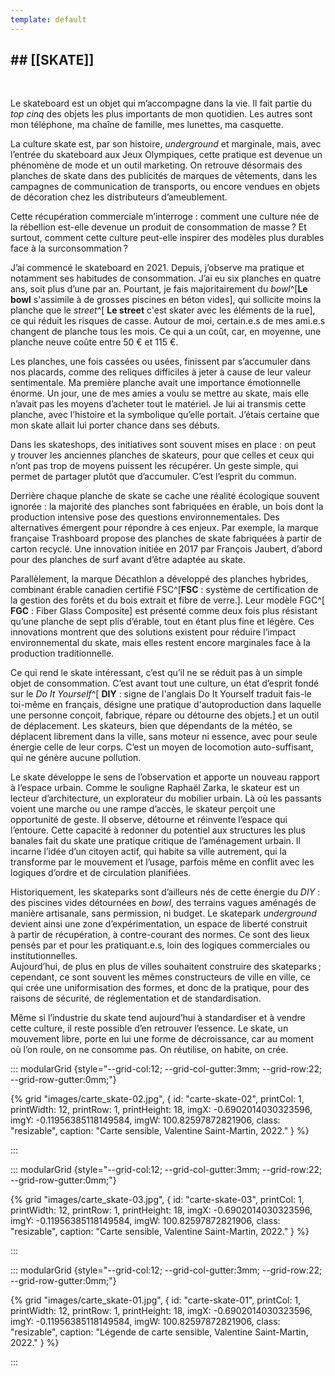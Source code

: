 ```yaml
---
template: default
---
```


## ## [[SKATE]]


<br class="breakpage">

Le skateboard est un objet qui m’accompagne dans la vie. Il fait partie du *top cinq* des objets les plus importants de mon quotidien. Les autres sont mon téléphone, ma chaîne de famille, mes lunettes, ma casquette.

La culture skate est, par son histoire, _underground_ et marginale, mais, avec l’entrée du skateboard aux Jeux Olympiques, cette pratique est devenue un phénomène de mode et un outil marketing. On retrouve désormais des planches de skate dans des publicités de marques de vêtements, dans les campagnes de communication de transports, ou encore vendues en objets de décoration chez les distributeurs d’ameublement.

Cette récupération commerciale m’interroge : comment une culture née de la rébellion est-elle devenue un produit de consommation de masse ? Et surtout, comment cette culture peut-elle inspirer des modèles plus durables face à la surconsommation ?

J’ai commencé le skateboard en 2021. Depuis, j’observe ma pratique et notamment ses habitudes de consommation. J’ai eu six planches en quatre ans, soit plus d’une par an. Pourtant, je fais majoritairement du _bowl_^[**Le bowl** s'assimile à de grosses piscines en béton vides], qui sollicite moins la planche que le _street_^[ **Le street** c'est skater avec les éléments de la rue], ce qui réduit les risques de casse. Autour de moi, certain.e.s de mes ami.e.s changent de planche tous les mois. Ce qui a un coût, car, en moyenne, une planche neuve coûte entre 50 € et 115 €. 

Les planches, une fois cassées ou usées, finissent par s’accumuler dans nos placards, comme des reliques difficiles à jeter à cause de leur valeur sentimentale. 
Ma première planche avait une importance émotionnelle énorme. Un jour, une de mes amies a voulu se mettre au skate, mais elle n’avait pas les moyens d’acheter tout le matériel. Je lui ai transmis cette planche, avec l’histoire et la symbolique qu’elle portait. J’étais certaine que mon skate allait lui porter chance dans ses débuts.

Dans les skateshops, des initiatives sont souvent mises en place : on peut y trouver les anciennes planches de skateurs, pour que celles et ceux qui n’ont pas trop de moyens puissent les récupérer. Un geste simple, qui permet de partager plutôt que d’accumuler. C’est l’esprit du commun.

Derrière chaque planche de skate se cache une réalité écologique souvent ignorée : la majorité des planches sont fabriquées en érable, un bois dont la production intensive pose des questions environnementales. Des alternatives émergent pour répondre à ces enjeux. Par exemple, la marque française Trashboard propose des planches de skate fabriquées à partir de carton recyclé. Une innovation initiée en 2017 par François Jaubert, d’abord pour des planches de surf avant d’être adaptée au skate.

Parallèlement, la marque Décathlon a développé des planches hybrides, combinant érable canadien certifié FSC^[**FSC** : système de certification de la gestion des forêts et du bois extrait et fibre de verre.]. Leur modèle FGC^[ **FGC** : Fiber Glass Composite] est présenté comme deux fois plus résistant qu’une planche de sept plis d’érable, tout en étant plus fine et légère. Ces innovations montrent que des solutions existent pour réduire l’impact environnemental du skate, mais elles restent encore marginales face à la production traditionnelle.

Ce qui rend le skate intéressant, c’est qu’il ne se réduit pas à un simple objet de consommation. C’est avant tout une culture, un état d’esprit fondé sur le _Do It Yourself_^[ **DIY** : signe de l'anglais Do It Yourself traduit fais-le toi-même en français, désigne une pratique d'autoproduction dans laquelle une personne conçoit, fabrique, répare ou détourne des objets.] et un outil de déplacement. Les skateurs, bien que dépendants de la météo, se déplacent librement dans la ville, sans moteur ni essence, avec pour seule énergie celle de leur corps. C’est un moyen de locomotion auto-suffisant, qui ne génère aucune pollution.

Le skate développe le sens de l’observation et apporte un nouveau rapport à l’espace urbain. Comme le souligne Raphaël Zarka, le skateur est un lecteur d’architecture, un explorateur du mobilier urbain. Là où les passants voient une marche ou une rampe d’accès, le skateur perçoit une opportunité de geste. Il observe, détourne et réinvente l’espace qui l’entoure. Cette capacité à redonner du potentiel aux structures les plus banales fait du skate une pratique critique de l’aménagement urbain. Il incarne l’idée d’un citoyen actif, qui habite sa ville autrement, qui la transforme par le mouvement et l’usage, parfois même en conflit avec les logiques d’ordre et de circulation planifiées.

Historiquement, les skateparks sont d’ailleurs nés de cette énergie du *DIY* : des piscines vides détournées en _bowl_, des terrains vagues aménagés de manière artisanale, sans permission, ni budget. Le skatepark _underground_ devient ainsi une zone d’expérimentation, un espace de liberté construit à partir de récupération, à contre-courant des normes. Ce sont des lieux pensés par et pour les pratiquant.e.s, loin des logiques commerciales ou institutionnelles.  
Aujourd’hui, de plus en plus de villes souhaitent construire des skateparks ; cependant, ce sont souvent les mêmes constructeurs de ville en ville, ce qui crée une uniformisation des formes, et donc de la pratique, pour des raisons de sécurité, de réglementation et de standardisation.

Même si l’industrie du skate tend aujourd’hui à standardiser et à vendre cette culture, il reste possible d’en retrouver l’essence. Le skate, un mouvement libre, porte en lui une forme de décroissance, car au moment où l’on roule, on ne consomme pas. On réutilise, on habite, on crée.

::: modularGrid {style="--grid-col:12; --grid-col-gutter:3mm; --grid-row:22; --grid-row-gutter:0mm;"}

{% grid "images/carte_skate-02.jpg", { 
  id: "carte-skate-02",
  printCol: 1,
  printWidth: 12,
  printRow: 1,
  printHeight: 18,
  imgX: -0.6902014030323596,
  imgY: -0.11956385118149584,
  imgW: 100.82597872821906,
  class: "resizable",
  caption: "Carte sensible, Valentine Saint-Martin, 2022."
} %}

:::

::: modularGrid {style="--grid-col:12; --grid-col-gutter:3mm; --grid-row:22; --grid-row-gutter:0mm;"}

{% grid "images/carte_skate-03.jpg", { 
  id: "carte-skate-03",
  printCol: 1,
  printWidth: 12,
  printRow: 1,
  printHeight: 18,
  imgX: -0.6902014030323596,
  imgY: -0.11956385118149584,
  imgW: 100.82597872821906,
  class: "resizable",
  caption: "Carte sensible, Valentine Saint-Martin, 2022."
} %}

:::

::: modularGrid {style="--grid-col:12; --grid-col-gutter:3mm; --grid-row:22; --grid-row-gutter:0mm;"}

{% grid "images/carte_skate-01.jpg", { 
  id: "carte-skate-01",
  printCol: 1,
  printWidth: 12,
  printRow: 1,
  printHeight: 18,
  imgX: -0.6902014030323596,
  imgY: -0.11956385118149584,
  imgW: 100.82597872821906,
  class: "resizable",
  caption: "Légende de carte sensible, Valentine Saint-Martin, 2022."
} %}

:::


